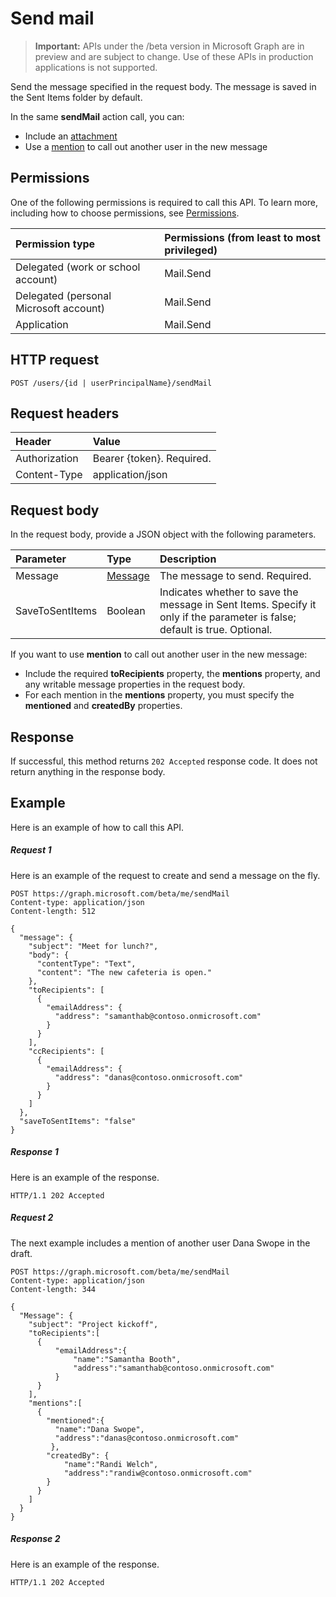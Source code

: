 # Send mail

> **Important:** APIs under the /beta version in Microsoft Graph are in preview and are subject to change. Use of these APIs in production applications is not supported.

Send the message specified in the request body. The message is saved in the Sent Items folder by default.

In the same **sendMail** action call, you can:

- Include an [attachment](../resources/attachment.md)
- Use a [mention](../resources/mention.md) to call out another user in the new message

## Permissions
One of the following permissions is required to call this API. To learn more, including how to choose permissions, see [Permissions](../../../concepts/permissions_reference.md).


|Permission type      | Permissions (from least to most privileged)              |
|:--------------------|:---------------------------------------------------------|
|Delegated (work or school account) | Mail.Send    |
|Delegated (personal Microsoft account) | Mail.Send    |
|Application | Mail.Send |

## HTTP request
<!-- { "blockType": "ignored" } -->
```http
POST /users/{id | userPrincipalName}/sendMail
```
## Request headers
| Header       | Value |
|:---------------|:--------|
| Authorization  | Bearer {token}. Required.  |
| Content-Type  | application/json  |

## Request body
In the request body, provide a JSON object with the following parameters.

| Parameter	   | Type	|Description|
|:---------------|:--------|:----------|
|Message|[Message](../resources/message.md)|The message to send. Required.|
|SaveToSentItems|Boolean|Indicates whether to save the message in Sent Items. Specify it only if the parameter is false; default is true.  Optional.|

If you want to use **mention** to call out another user in the new message:

- Include the required **toRecipients** property, the **mentions** property, and any writable message properties in the request body.
- For each mention in the **mentions** property, you must specify the **mentioned** and **createdBy** properties.

## Response

If successful, this method returns `202 Accepted` response code. It does not return anything in the response body.

## Example
Here is an example of how to call this API.
##### Request 1
Here is an example of the request to create and send a message on the fly.
<!-- {
  "blockType": "request",
  "name": "user_sendmail"
}-->
```http
POST https://graph.microsoft.com/beta/me/sendMail
Content-type: application/json
Content-length: 512

{
  "message": {
    "subject": "Meet for lunch?",
    "body": {
      "contentType": "Text",
      "content": "The new cafeteria is open."
    },
    "toRecipients": [
      {
        "emailAddress": {
          "address": "samanthab@contoso.onmicrosoft.com"
        }
      }
    ],
    "ccRecipients": [
      {
        "emailAddress": {
          "address": "danas@contoso.onmicrosoft.com"
        }
      }
    ]
  },
  "saveToSentItems": "false"
}
```

##### Response 1
Here is an example of the response.
<!-- {
  "blockType": "response",
  "truncated": true
} -->
```http
HTTP/1.1 202 Accepted
```


##### Request 2
The next example includes a mention of another user Dana Swope in the draft.
<!-- {
  "blockType": "request",
  "name": "user_sendmail_with_mentions"
}-->
```http
POST https://graph.microsoft.com/beta/me/sendMail
Content-type: application/json
Content-length: 344

{
  "Message": {
    "subject": "Project kickoff",
    "toRecipients":[
      {
          "emailAddress":{
              "name":"Samantha Booth",
              "address":"samanthab@contoso.onmicrosoft.com"
          }
      }
    ],
    "mentions":[
      {
        "mentioned":{
          "name":"Dana Swope",
          "address":"danas@contoso.onmicrosoft.com"
         },
        "createdBy": {
            "name":"Randi Welch",
            "address":"randiw@contoso.onmicrosoft.com"
        }
      }
    ]
  }
}
```

##### Response 2
Here is an example of the response.
<!-- {
  "blockType": "response",
  "truncated": true
} -->
```http
HTTP/1.1 202 Accepted
```

<!-- uuid: 8fcb5dbc-d5aa-4681-8e31-b001d5168d79
2015-10-25 14:57:30 UTC -->
<!-- {
  "type": "#page.annotation",
  "description": "user: sendMail",
  "keywords": "",
  "section": "documentation",
  "tocPath": ""
}-->
